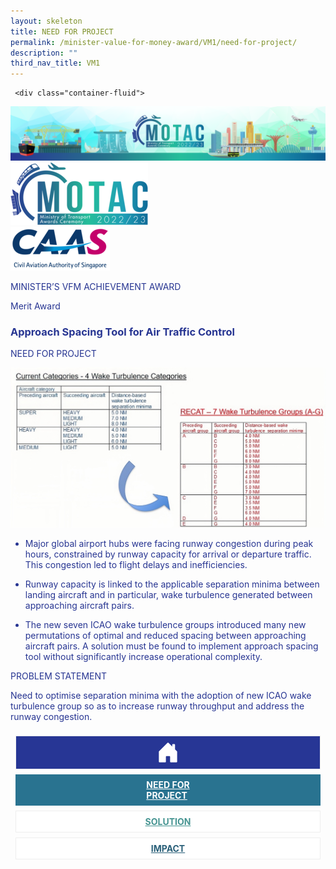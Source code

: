 ```yaml
---
layout: skeleton
title: NEED FOR PROJECT
permalink: /minister-value-for-money-award/VM1/need-for-project/
description: ""
third_nav_title: VM1
---
```

<style type="text/css">
    .text-pri {
      color: #273592;
    }

    .nav-tabs {
      border-bottom: none !important;
      overflow: hidden !important;
    }

    .nav-link {
      margin: 8px !important;
      border-radius: 0px !important;
      font-weight: 700 !important;
      padding: 0.5rem 2.8rem !important;
    }

    .link-home {
      border: 1px solid #eee !important;
      color: #fff !important;
      background: rgb(39, 54, 149) !important;
      display: flex;
      justify-content: center;
      align-items: center;
    }

    .link-project {
      border: 1px solid #eee !important;
      color: rgb(83, 114, 122) !important;
      background-color: #fff !important;
      display: flex;
      justify-content: center;
      align-items: center;
    }

    .link-project.active {
      border: none !important;
      color: #fff !important;
      background: rgb(41, 115, 144) !important;
    }

    .link-solution {
      border: 1px solid #eee !important;
      color: rgb(69, 148, 145) !important;
      background-color: #fff !important;
      display: flex;
      justify-content: center;
      align-items: center;
    }

    .link-solution.active {
      border: none !important;
      color: #fff !important;
      background: rgb(34, 155, 189) !important;
    }

    .link-impact {
      border: 1px solid #eee !important;
      color: rgb(41, 95, 120) !important;
      background-color: #fff !important;
      display: flex;
      justify-content: center;
      align-items: center;
    }

    .link-impact.active {
      border: none !important;
      color: #fff !important;
      background: rgb(10, 91, 142) !important;
    }
  </style>
	 <div class="container-fluid">
<img src="/images/hero.png" class="img-fluid"  alt="hero"/>
</div>
  <div class="container-fluid py-5 card-bg text-pri my-5">
    <div class="row">
      <div class="col-sm-12 pt-4 pb-3 text-center">
        <img src="/images/Logos/MOTAC_header.png" alt="motac logo" class="img-fluid" />
      </div>
    </div>
    <div class="row border border-4 border-info">
      <div class="col-sm-4 py-3 text-center d-flex flex-column align-items-center justify-content-center">
        <img src="/images/Logos/CAAS.png" class="img-fluid" alt="CAAS" />
      </div>
      <div class="col-sm-8 py-3 text-center bg-primary d-flex justify-content-center flex-column aligin-items-center">
        <p class="mb-1 text-light font-weight-bold raleway-font"> MINISTER’S VFM ACHIEVEMENT AWARD </p>
        <p class="mb-0 distinguished-award">Merit Award</p>
      </div>
    </div>
    <div class="row">
      <div class="col-12 py-3">
        <h3 class="text-center font-weight-bold"> Approach Spacing Tool for Air Traffic Control </h3>
      </div>
      <div class="col-sm-12 text-center py-2 my-2 bg-secondary">
        <p class="mb-0 h3 font-weight-bold text-uppercase"> NEED FOR PROJECT​ </p>
      </div>
      <div class="col-sm-12 py-4">
        <div class="row py-2">
          <div class="col-sm-11 mx-auto text-center">
            <img src="/images/VFM/VM1/VM1_NeedforProject_1.jpeg" class="img-fluid border border-5 border-primary" alt="" />
          </div>
          <div class="col-sm-11 py-2 mx-auto">
            <ul class="text-pri">
              <li>
                <p> Major global airport hubs were facing runway congestion during peak hours, constrained by runway capacity for arrival or departure traffic. This congestion led to flight delays and inefficiencies.​ </p>
              </li>
              <li>
                <p> Runway capacity is linked to the applicable separation minima between landing aircraft and in particular, wake turbulence generated between approaching aircraft pairs.​ </p>
              </li>
              <li>
                <p> The new seven ICAO wake turbulence groups introduced many new permutations of optimal and reduced spacing between approaching aircraft pairs. A solution must be found to implement approach spacing tool without significantly increase operational complexity.​ </p>
              </li>
            </ul>
          </div>
        </div>
      </div>
    </div>
    <div class="row">
      <div class="col-sm-12 text-center py-2 my-2 bg-secondary">
        <p class="mb-0 h3 font-weight-bold text-uppercase"> PROBLEM STATEMENT </p>
      </div>
      <div class="col-sm-12 py-2">
        <p class="mb-0 font-weight-bold"> Need to optimise separation minima with the adoption of new ICAO wake turbulence group so as to increase runway throughput and address the runway congestion. </p>
      </div>
    </div>
    <nav>
      <div class="nav nav-tabs nav-fill" id="nav-tab" role="tablist">
        <a class="nav-link text-uppercase link-home text-decoration-none" id="nav-home-tab" href="/minister-value-for-money-award/VM1/home/">
          <svg xmlns="http://www.w3.org/2000/svg" width="36" height="36" fill="currentColor" class="bi bi-house-door-fill" viewBox="0 0 16 16">
            <path d="M6.5 14.5v-3.505c0-.245.25-.495.5-.495h2c.25 0 .5.25.5.5v3.5a.5.5 0 0 0 .5.5h4a.5.5 0 0 0 .5-.5v-7a.5.5 0 0 0-.146-.354L13 5.793V2.5a.5.5 0 0 0-.5-.5h-1a.5.5 0 0 0-.5.5v1.293L8.354 1.146a.5.5 0 0 0-.708 0l-6 6A.5.5 0 0 0 1.5 7.5v7a.5.5 0 0 0 .5.5h4a.5.5 0 0 0 .5-.5Z" />
          </svg>
        </a>
        <a class="nav-link link-project active text-decoration-none" id="nav-project-tab" href="/minister-value-for-money-award/VM1/need-for-project/"> NEED FOR <br /> PROJECT </a>
        <a class="nav-link link-solution text-decoration-none" id="nav-solution-tab" href="/minister-value-for-money-award/VM1/solution/"> SOLUTION</a>
        <a class="nav-link link-impact text-decoration-none" id="nav-impact-tab" href="/minister-value-for-money-award/VM1/impact/"> IMPACT</a>
      </div>
    </nav>
  </div>